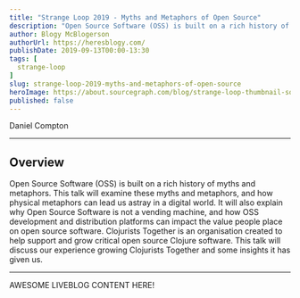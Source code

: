 ```yaml
---
title: "Strange Loop 2019 - Myths and Metaphors of Open Source"
description: "Open Source Software (OSS) is built on a rich history of myths and metaphors. This talk will examine these myths and metaphors, and how physical metaphors can lead us astray in a digital world. It will also explain why Open Source Software is not a vending machine, and how OSS development and distribution platforms can impact the value people place on open source software. Clojurists Together is an organisation created to help support and grow critical open source Clojure software. This talk will discuss our experience growing Clojurists Together and some insights it has given us."
author: Blogy McBlogerson
authorUrl: https://heresblogy.com/
publishDate: 2019-09-13T00:00-13:30
tags: [
  strange-loop
]
slug: strange-loop-2019-myths-and-metaphors-of-open-source
heroImage: https://about.sourcegraph.com/blog/strange-loop-thumbnail-square-v2.jpg
published: false
---
```


<div className="container p-0 liveblog-presenters d-flex w-100 text-center">
  <div className="row m-0 w-100">
      <p className=" mr-12 m-0 w-100">
        <span className="liveblog-presenters__name">Daniel Compton</span>
        <a href="https://twitter.com/danielwithmusic" target="_blank" title="Twitter"><i className="fa fa-twitter pr-2"></i></a>
        <a href="https://github.com/danielcompton" target="_blank" title="GitHub"><i className="fa fa-github pr-2"></i></a>
        <a href="https://danielcompton.net/" target="_blank" title="Speaker's site"><i className="fa fa-globe pr-2"></i></a>
      </p>
  </div>
</div>

---

## Overview

Open Source Software (OSS) is built on a rich history of myths and metaphors. This talk will examine these myths and metaphors, and how physical metaphors can lead us astray in a digital world. It will also explain why Open Source Software is not a vending machine, and how OSS development and distribution platforms can impact the value people place on open source software. Clojurists Together is an organisation created to help support and grow critical open source Clojure software. This talk will discuss our experience growing Clojurists Together and some insights it has given us.

---

AWESOME LIVEBLOG CONTENT HERE!
